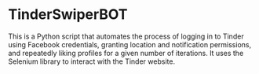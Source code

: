 # TinderSwiperBOT
This is a Python script that automates the process of logging in to Tinder using Facebook credentials, granting location and notification permissions, and repeatedly liking profiles for a given number of iterations. It uses the Selenium library to interact with the Tinder website.
